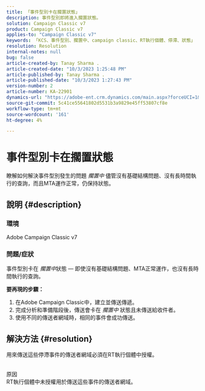 ```yaml
---
title: 「事件型別卡在擱置狀態」
description: 事件型別即將進入擱置狀態。
solution: Campaign Classic v7
product: Campaign Classic v7
applies-to: "Campaign Classic v7"
keywords: 「KCS、事件型別、擱置中、campaign classic、RT執行個體、停滯、狀態」
resolution: Resolution
internal-notes: null
bug: false
article-created-by: Tanay Sharma .
article-created-date: "10/3/2023 1:25:48 PM"
article-published-by: Tanay Sharma .
article-published-date: "10/3/2023 1:27:43 PM"
version-number: 2
article-number: KA-22901
dynamics-url: "https://adobe-ent.crm.dynamics.com/main.aspx?forceUCI=1&pagetype=entityrecord&etn=knowledgearticle&id=27004d5b-f061-ee11-be6e-6045bd006793"
source-git-commit: 5c41ce55641802d5531b3a9829e45ff53807cf8e
workflow-type: tm+mt
source-wordcount: '161'
ht-degree: 4%

---
```


# 事件型別卡在擱置狀態


瞭解如何解決事件型別發生的問題 *擱置中* 儘管沒有基礎結構問題、沒有長時間執行的查詢，而且MTA運作正常，仍保持狀態。

## 說明 {#description}


### 環境

Adobe Campaign Classic v7



### 問題/症狀

事件型別卡在 *擱置中*&#x200B;狀態 — 即使沒有基礎結構問題、MTA正常運作，也沒有長時間執行的查詢。

<b>要再現的步驟：</b>

1. 在Adobe Campaign Classic中，建立並傳送傳遞。
2. 完成分析和準備階段後，傳送會卡在 *擱置中* 狀態且未傳送給收件者。
3. 使用不同的傳送者網域時，相同的事件會成功傳送。



## 解決方法 {#resolution}


用來傳送這些停滯事件的傳送者網域必須在RT執行個體中授權。


<br>原因<br>
RT執行個體中未授權用於傳送這些事件的傳送者網域。
